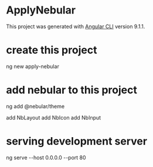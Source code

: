 # ApplyNebular
This project was generated with [Angular CLI](https://github.com/angular/angular-cli) version 9.1.1.

# create this project
ng new apply-nebular

# add nebular to this project
ng add @nebular/theme

add NbLayout
add NbIcon
add NbInput

# serving development server
ng serve --host 0.0.0.0 --port 80

